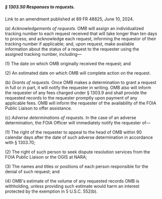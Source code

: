 ##### § 1303.50 Responses to requests. #####

Link to an amendment published at 89 FR 48825, June 10, 2024.

(a) *Acknowledgements of requests.* OMB will assign an individualized tracking number to each request received that will take longer than ten days to process; and acknowledge each request, informing the requestor of their tracking number if applicable; and, upon request, make available information about the status of a request to the requester using the assigned tracking number, including—

(1) The date on which OMB originally received the request; and

(2) An estimated date on which OMB will complete action on the request.

(b) *Grants of requests.* Once OMB makes a determination to grant a request in full or in part, it will notify the requester in writing. OMB also will inform the requester of any fees charged under § 1303.9 and shall provide the requested records to the requester promptly upon payment of any applicable fees. OMB will inform the requester of the availability of the FOIA Public Liaison to offer assistance.

(c) *Adverse determinations of requests.* In the case of an adverse determination, the FOIA Officer will immediately notify the requester of—

(1) The right of the requester to appeal to the head of OMB within 90 calendar days after the date of such adverse determination in accordance with § 1303.70;

(2) The right of such person to seek dispute resolution services from the FOIA Public Liaison or the OGIS at NARA;

(3) The names and titles or positions of each person responsible for the denial of such request; and

(4) OMB's estimate of the volume of any requested records OMB is withholding, unless providing such estimate would harm an interest protected by the exemption in 5 U.S.C. 552(b).
